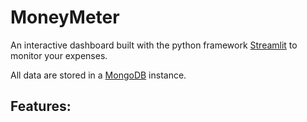 # MoneyMeter

An interactive dashboard built with the python framework [Streamlit](https://streamlit.io/) to monitor your expenses.

All data are stored in a [MongoDB](https://www.mongodb.com/it-it?msockid=0412fdd556c2663f31d2e98257b56741) instance.

## Features: